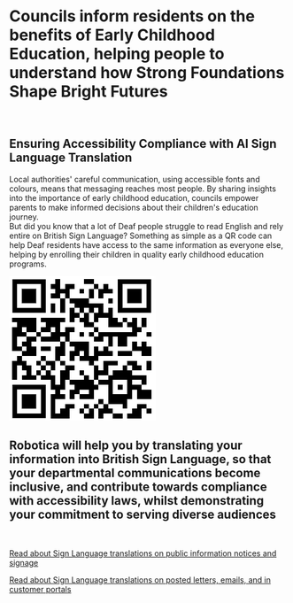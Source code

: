
# Councils inform residents on the benefits of Early Childhood Education, helping people to understand how Strong Foundations Shape Bright Futures

![]()

## Ensuring Accessibility Compliance with AI Sign Language Translation

Local authorities' careful communication, using accessible fonts and colours, means that messaging reaches most people.  By sharing insights into the importance of early childhood education, councils empower parents to make informed decisions about their children's education journey.  
But did you know that a lot of Deaf people struggle to read English and rely entire on British Sign Language?
Something as simple as a QR code can help Deaf residents have access to the same information as everyone else, helping by enrolling their children in quality early childhood education programs.

![QR Code](/posts/images/qr-contact.png)

## Robotica will help you by translating your information into British Sign Language, so that your departmental communications become inclusive, and contribute towards compliance with accessibility laws, whilst demonstrating your commitment to serving diverse audiences

<br/>

[Read about Sign Language translations on public information notices and signage](/solutions/gazette)

[Read about Sign Language translations on posted letters, emails, and in customer portals](/solutions/correspondent)
